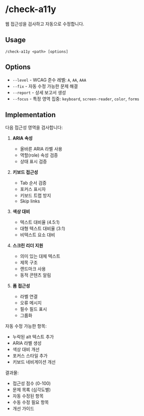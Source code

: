 # /check-a11y

웹 접근성을 검사하고 자동으로 수정합니다.

## Usage
```
/check-a11y <path> [options]
```

## Options
- `--level` - WCAG 준수 레벨: `A`, `AA`, `AAA`
- `--fix` - 자동 수정 가능한 문제 해결
- `--report` - 상세 보고서 생성
- `--focus` - 특정 영역 집중: `keyboard`, `screen-reader`, `color`, `forms`

## Implementation

다음 접근성 영역을 검사합니다:

1. **ARIA 속성**
   - 올바른 ARIA 라벨 사용
   - 역할(role) 속성 검증
   - 상태 표시 검증

2. **키보드 접근성**
   - Tab 순서 검증
   - 포커스 표시자
   - 키보드 트랩 방지
   - Skip links

3. **색상 대비**
   - 텍스트 대비율 (4.5:1)
   - 대형 텍스트 대비율 (3:1)
   - 비텍스트 요소 대비

4. **스크린 리더 지원**
   - 의미 있는 대체 텍스트
   - 제목 구조
   - 랜드마크 사용
   - 동적 콘텐츠 알림

5. **폼 접근성**
   - 라벨 연결
   - 오류 메시지
   - 필수 필드 표시
   - 그룹화

자동 수정 가능한 항목:
- 누락된 alt 텍스트 추가
- ARIA 라벨 생성
- 색상 대비 개선
- 포커스 스타일 추가
- 키보드 네비게이션 개선

결과물:
- 접근성 점수 (0-100)
- 문제 목록 (심각도별)
- 자동 수정된 항목
- 수동 수정 필요 항목
- 개선 가이드